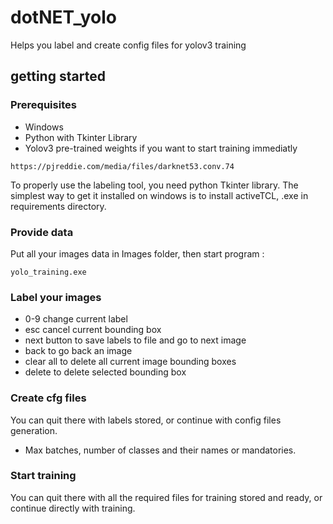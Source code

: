 # dotNET_yolo


Helps you label and create config files for yolov3 training


## getting started


### Prerequisites


* Windows
* Python with Tkinter Library
* Yolov3 pre-trained weights if you want to start training immediatly
  
```  
https://pjreddie.com/media/files/darknet53.conv.74
```

To properly use the labeling tool, you need python Tkinter library.
The simplest way to get it installed on windows is to install activeTCL, .exe in requirements directory.


### Provide data


Put all your images data in Images folder, then start program :

```
yolo_training.exe
```


### Label your images


* 0-9 change current label
* esc cancel current bounding box
* next button to save labels to file and go to next image
* back to go back an image
* clear all to delete all current image bounding boxes
* delete to delete selected bounding box


### Create cfg files


You can quit there with labels stored, or continue with config files generation.
* Max batches, number of classes and their names or mandatories.


### Start training


You can quit there with all the required files for training stored and ready, or continue directly with training.
